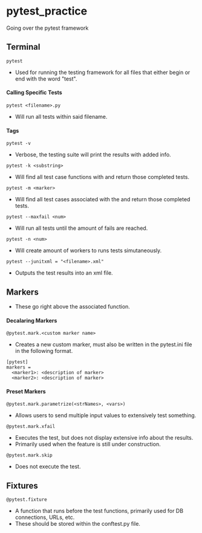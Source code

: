 # pytest_practice
Going over the pytest framework

## Terminal
`pytest`
- Used for running the testing framework for all files that either begin or end with the word "test".

#### Calling Specific Tests
`pytest <filename>.py`
- Will run all tests within said filename.

#### Tags
`pytest -v`
- Verbose, the testing suite will print the results with added info.

`pytest -k <substring>`
- Will find all test case functions with <substring> and return those completed tests.
  
`pytest -m <marker>`
- Will find all test cases associated with the <marker> and return those completed tests.
  
`pytest --maxfail <num>`
- Will run all tests until the <num> amount of fails are reached.
  
`pytest -n <num>`
- Will create <num> amount of workers to runs tests simutaneously.
  
`pytest --junitxml = "<filename>.xml"`
- Outputs the test results into an xml file.

## Markers
- These go right above the associated function.

#### Decalaring Markers
`@pytest.mark.<custom marker name>`
- Creates a new custom marker, must also be written in the pytest.ini file in the following format.
```
[pytest]
markers = 
  <marker1>: <description of marker>
  <marker2>: <description of marker>
```

#### Preset Markers
`@pytest.mark.parametrize(<strNames>, <vars>)`
- Allows users to send multiple input values to extensively test something.

`@pytest.mark.xfail`
- Executes the test, but does not display extensive info about the results.
- Primarily used when the feature is still under construction.

`@pytest.mark.skip`
- Does not execute the test.

## Fixtures
`@pytest.fixture`
- A function that runs before the test functions, primarily used for DB connections, URLs, etc.
- These should be stored within the conftest.py file.
